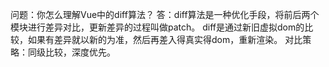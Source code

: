 问题：你怎么理解Vue中的diff算法？
答：diff算法是一种优化手段，将前后两个模块进行差异对比，更新差异的过程叫做patch。
diff是通过新旧虚拟dom的比较，如果有差异就以新的为准，然后再差入得真实得dom，重新渲染。
对比策略：同级比较，深度优先。